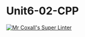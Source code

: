 # Unit6-02-CPP
[![Mr Coxall's Super Linter](https://github.com/ICS3U-Programming-JosephK/Unit6-02-CPP/workflows/Mr%20Coxall's%20Super%20Linter/badge.svg)](https://github.com/ICS3U-Programming-JosephK/Unit6-02-CPP/actions/)
